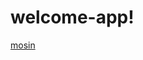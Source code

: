 # welcome-app!
[mosin](https://user-images.githubusercontent.com/76263118/213469310-40905271-1239-4375-acbc-44c8b06e6c77.gif)
